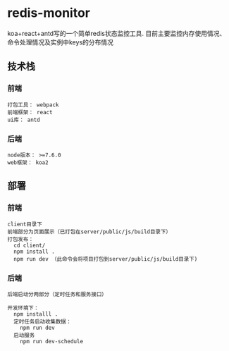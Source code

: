 # redis-monitor
koa+react+antd写的一个简单redis状态监控工具. 目前主要监控内存使用情况、命令处理情况及实例中keys的分布情况 


## 技术栈

### 前端
    打包工具： webpack
    前端框架： react
    ui库： antd
    
### 后端
    node版本： >=7.6.0
    web框架： koa2
    
## 部署

### 前端

    client目录下
    前端部分为页面展示（已打包在server/public/js/build目录下）
    打包发布：
      cd client/
      npm install .
      npm run dev （此命令会将项目打包到server/public/js/build目录下)
  
  
### 后端
    后端启动分两部分（定时任务和服务接口）
 
    开发环境下：
      npm installl .
      定时任务启动收集数据：
        npm run dev 
      启动服务
        npm run dev-schedule
 
      
